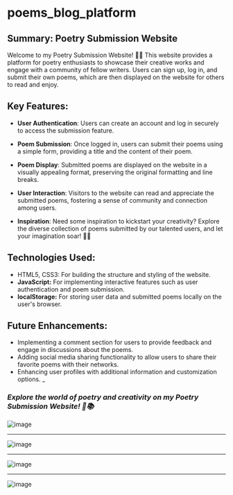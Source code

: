 # poems_blog_platform
## Summary: Poetry Submission Website

Welcome to my Poetry Submission Website! 📝✨ This website provides a platform for poetry enthusiasts to showcase their creative works and engage with a community of fellow writers. Users can sign up, log in, and submit their own poems, which are then displayed on the website for others to read and enjoy.

## Key Features:

- **User Authentication**: Users can create an account and log in securely to access the submission feature.

- **Poem Submission**: Once logged in, users can submit their poems using a simple form, providing a title and the content of their poem.

- **Poem Display**: Submitted poems are displayed on the website in a visually appealing format, preserving the original formatting and line breaks.

- **User Interaction**: Visitors to the website can read and appreciate the submitted poems, fostering a sense of community and connection among users.

- **Inspiration**: Need some inspiration to kickstart your creativity? Explore the diverse collection of poems submitted by our talented users, and let your imagination soar! 🌟🌈

## Technologies Used:

- HTML5, CSS3: For building the structure and styling of the website.
- **JavaScript:** For implementing interactive features such as user authentication and poem submission.
- **localStorage:** For storing user data and submitted poems locally on the user's browser.

## Future Enhancements:

- Implementing a comment section for users to provide feedback and engage in discussions about the poems.
- Adding social media sharing functionality to allow users to share their favorite poems with their networks.
- Enhancing user profiles with additional information and customization options.
  _
### _Explore the world of poetry and creativity on my Poetry Submission Website! 🎉📚_

![image](https://github.com/NAMANwebdev/poems_blog_platform/assets/152621485/b87dfb3a-955e-424a-b9e7-4e80244b254d)

-------------------------------------------

![image](https://github.com/NAMANwebdev/poems_blog_platform/assets/152621485/816ade81-30de-4045-b216-84419ff84521)

-------------------------------------------

![image](https://github.com/NAMANwebdev/poems_blog_platform/assets/152621485/e7ff79d5-613c-46d1-b039-0c2050b5e12a)

-------------------------------------------

![image](https://github.com/NAMANwebdev/poems_blog_platform/assets/152621485/4795781b-2f61-4144-81eb-fc92da841b15)

